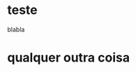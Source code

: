 # teste
blabla
# qualquer outra coisa

<img scr="https://github.com/arthurvenancio/teste/blob/main/bg.jpg">
